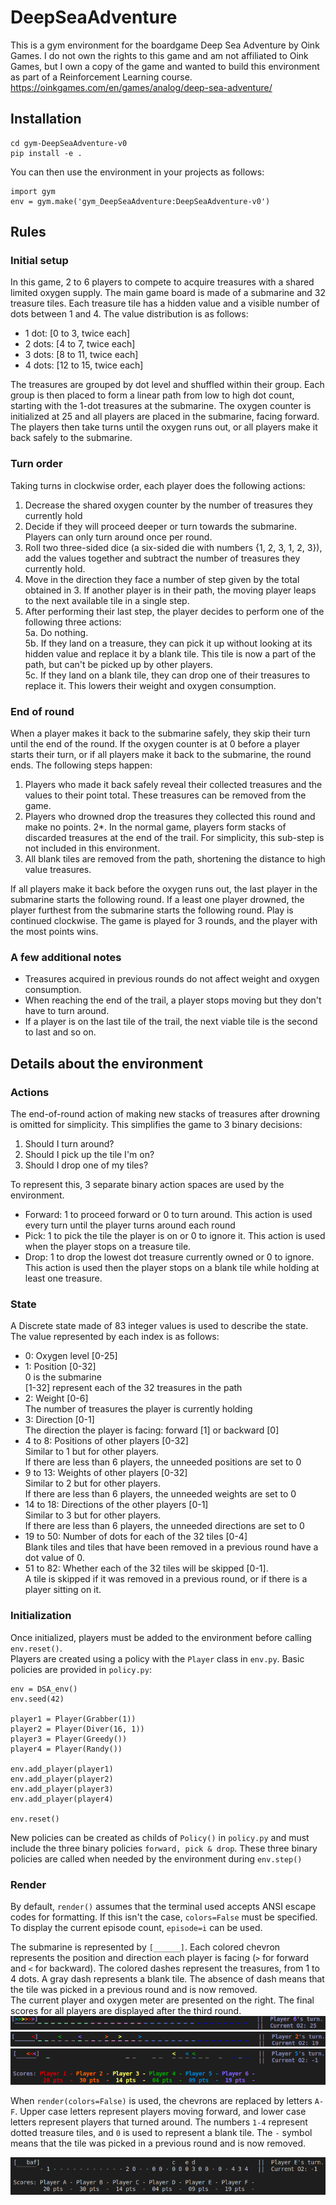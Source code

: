 # DeepSeaAdventure

This is a gym environment for the boardgame Deep Sea Adventure by Oink Games. I do not own the rights to this game and am not affiliated to Oink Games, but I own a copy of the game and wanted to build this environment as part of a Reinforcement Learning course. <br>
https://oinkgames.com/en/games/analog/deep-sea-adventure/

## Installation
```
cd gym-DeepSeaAdventure-v0
pip install -e .
```

You can then use the environment in your projects as follows:
```
import gym
env = gym.make('gym_DeepSeaAdventure:DeepSeaAdventure-v0')
```

## Rules
### Initial setup
In this game, 2 to 6 players to compete to acquire treasures with a shared limited oxygen supply. The main game board is made of a submarine and 32 treasure tiles. Each treasure tile has a hidden value and a visible number of dots between 1 and 4.
The value distribution is as follows:
  - 1 dot: [0 to 3, twice each]
  - 2 dots: [4 to 7, twice each]
  - 3 dots: [8 to 11, twice each]
  - 4 dots: [12 to 15, twice each]
  
The treasures are grouped by dot level and shuffled within their group. Each group is then placed to form a linear path from 
low to high dot count, starting with the 1-dot treasures at the submarine.
The oxygen counter is initialized at 25 and all players are placed in the submarine, facing forward.
The players then take turns until the oxygen runs out, or all players make it back safely to the submarine.

### Turn order
Taking turns in clockwise order, each player does the following actions:
  1. Decrease the shared oxygen counter by the number of treasures they currently hold
  2. Decide if they will proceed deeper or turn towards the submarine. Players can only turn around once per round.
  3. Roll two three-sided dice (a six-sided die with numbers {1, 2, 3, 1, 2, 3}), add the values together and subtract the number of treasures they currently hold.
  4. Move in the direction they face a number of step given by the total obtained in 3. If another player is in their path, the moving player leaps to the next available tile in a single step.
  5. After performing their last step, the player decides to perform one of the following three actions:<br>
    5a. Do nothing.<br>
    5b. If they land on a treasure, they can pick it up without looking at its hidden value and replace it by a blank tile. This tile is now a part of the path, but can't be picked up by other players.<br>
    5c. If they land on a blank tile, they can drop one of their treasures to replace it. This lowers their weight and oxygen consumption.
 

### End of round
When a player makes it back to the submarine safely, they skip their turn until the end of the round. 
If the oxygen counter is at 0 before a player starts their turn, or if all players make it back to the submarine, the round ends.
The following steps happen:
  1. Players who made it back safely reveal their collected treasures and the values to their point total. These treasures can be removed from the game.
  2. Players who drowned drop the treasures they collected this round and make no points.
    2*. In the normal game, players form stacks of discarded treasures at the end of the trail. For simplicity, this sub-step is not included in this environment.
  3. All blank tiles are removed from the path, shortening the distance to high value treasures.

If all players make it back before the oxygen runs out, the last player in the submarine starts the following round.
If a least one player drowned, the player furthest from the submarine starts the following round. Play is continued clockwise. 
The game is played for 3 rounds, and the player with the most points wins.

### A few additional notes
- Treasures acquired in previous rounds do not affect weight and oxygen consumption.
- When reaching the end of the trail, a player stops moving but they don't have to turn around.
- If a player is on the last tile of the trail, the next viable tile is the second to last and so on.


## Details about the environment

### Actions
The end-of-round action of making new stacks of treasures after drowning is omitted for simplicity. This simplifies the game to 3 binary decisions:
  1. Should I turn around?
  2. Should I pick up the tile I'm on?
  3. Should I drop one of my tiles?

To represent this, 3 separate binary action spaces are used by the environment.

  - Forward: 1 to proceed forward or 0 to turn around. This action is used every turn until the player turns around each round
  - Pick: 1 to pick the tile the player is on or 0 to ignore it. This action is used when the player stops on a treasure tile.
  - Drop: 1 to drop the lowest dot treasure currently owned or 0 to ignore. This action is used then the player stops on a blank tile while holding at least one treasure.
  

### State
A Discrete state made of 83 integer values is used to describe the state. The value represented by each index is as follows:

  - 0: Oxygen level [0-25]
  - 1: Position [0-32]<br>
    0 is the submarine<br>
    [1-32] represent each of the 32 treasures in the path
  - 2: Weight [0-6]<br>
    The number of treasures the player is currently holding
  - 3: Direction [0-1]<br>
    The direction the player is facing: forward [1] or backward [0]
  - 4 to 8: Positions of other players [0-32]<br>
    Similar to 1 but for other players.<br>
    If there are less than 6 players, the unneeded positions are set to 0
  - 9 to 13: Weights of other players [0-32]<br>
    Similar to 2 but for other players.<br>
    If there are less than 6 players, the unneeded weights are set to 0
  - 14 to 18: Directions of the other players [0-1]<br>
    Similar to 3 but for other players.<br>
    If there are less than 6 players, the unneeded directions are set to 0
  - 19 to 50: Number of dots for each of the 32 tiles [0-4]<br>
    Blank tiles and tiles that have been removed in a previous round have a dot value of 0.
  - 51 to 82: Whether each of the 32 tiles will be skipped [0-1].<br>
    A tile is skipped if it was removed in a previous round, or if there is a player sitting on it.
    
    
### Initialization
Once initialized, players must be added to the environment before calling ```env.reset()```.<br>
Players are created using a policy with the ```Player``` class in ```env.py```. Basic policies are provided in ```policy.py```:

```
env = DSA_env()
env.seed(42)

player1 = Player(Grabber(1))
player2 = Player(Diver(16, 1))
player3 = Player(Greedy())
player4 = Player(Randy())

env.add_player(player1)
env.add_player(player2)
env.add_player(player3)
env.add_player(player4)

env.reset()
```

New policies can be created as childs of ```Policy()``` in ```policy.py``` and must include the three binary policies ```forward, pick & drop```.
These three binary policies are called when needed by the environment during ```env.step()```

### Render
By default, ```render()``` assumes that the terminal used accepts ANSI escape codes for formatting. If this isn't the case, ```colors=False``` must be specified. 
To display the current episode count, ```episode=i``` can be used.


The submarine is represented by ```[______]```. Each colored chevron represents the position and direction each player is facing (```>``` for forward and ```<``` for backward).
The colored dashes represent the treasures, from 1 to 4 dots. A gray dash represents a blank tile. The absence of dash means that the tile was picked in a previous round and is now removed.<br>
The current player and oxygen meter are presented on the right. The final scores for all players are displayed after the third round.<br>
![Initial game state for 6 players](imgs/init.png)
![Initial game state for 6 players](imgs/midround.png)
![Initial game state for 6 players](imgs/endgame.png)

When ```render(colors=False)``` is used, the chevrons are replaced by letters ```A-F```. Upper case letters represent players moving forward,
and lower case letters represent players that turned around. The numbers ```1-4``` represent dotted treasure tiles, and ```0``` is used to represent a blank tile.
The ```-``` symbol means that the tile was picked in a previous round and is now removed.

![Initial game state for 6 players](imgs/endgame_nocol.png)




  
